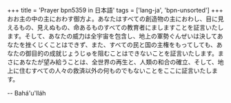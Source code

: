 +++
title = 'Prayer bpn5359 in 日本語'
tags = ['lang-ja', 'bpn-unsorted']
+++
おお主の中の主におわす御方よ。あなたはすべての創造物の主におわし、目に見えるもの、見えぬもの、命あるものすべての教育者にましますことを証言いたします。そして、あなたの威力は全宇宙を包含し、地上の軍勢ぐんぜいは決してあなたを挫くじくことはできず、また、すべての民と国の主権をもってしても、あなたの御目的の成就じょうじゅを阻むことはできないことを証言いたします。まさにあなたが望み給うことは、全世界の再生と、人類の和合の確立、そして、地上に住むすべての人々の救済以外の何ものでもないことをここに証言いたします。

-- Bahá'u'lláh
